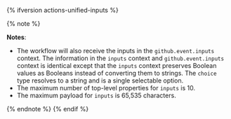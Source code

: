 {% ifversion actions-unified-inputs %}

{% note %}

**Notes**:

- The workflow will also receive the inputs in the `github.event.inputs` context. The information in the `inputs` context and `github.event.inputs` context is identical except that the `inputs` context preserves Boolean values as Booleans instead of converting them to strings. The `choice` type resolves to a string and is a single selectable option.
- The maximum number of top-level properties for `inputs` is 10.
- The maximum payload for `inputs` is 65,535 characters.

{% endnote %}
{% endif %}
